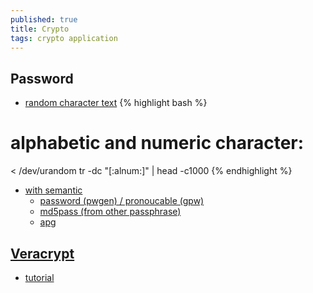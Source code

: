 ```yaml
---
published: true
title: Crypto
tags: crypto application
---
```

## Password
- [random character text](https://linuxconfig.org/create-a-random-character-text-file-using-linux-shell)
{% highlight bash %}
# alphabetic and numeric character: 
< /dev/urandom tr -dc "[:alnum:]" | head -c1000
{% endhighlight %}

- [with semantic](https://unix.stackexchange.com/questions/230673/how-to-generate-a-random-string#230674)
	- [password (pwgen) / pronoucable (gpw)](https://unix.stackexchange.com/questions/230673/how-to-generate-a-random-string/230674#230674)
    - [md5pass (from other passphrase)](https://unix.stackexchange.com/questions/230673/how-to-generate-a-random-string/232105#232105)
    - [apg](https://askubuntu.com/questions/25090/can-you-recommend-a-password-generator/25138#25138)

## [Veracrypt](https://www.veracrypt.fr/en/Documentation.html)
- [tutorial](https://kifarunix.com/how-to-install-and-use-veracrypt-to-encrypt-drives-on-ubuntu-18-04/)


